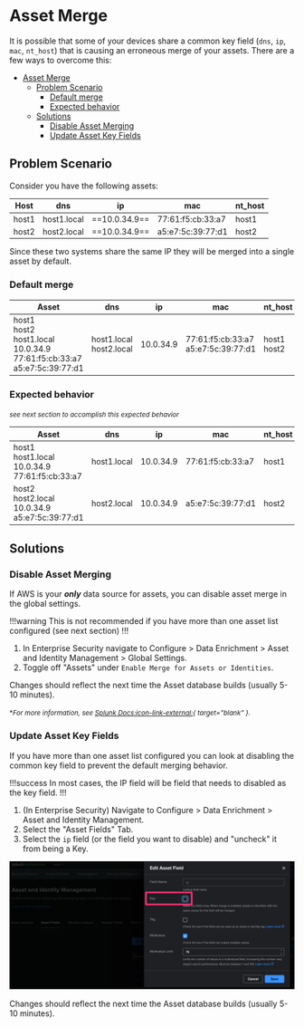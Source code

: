 # Asset Merge

 It is possible that some of your devices share a common key field (`dns`, `ip`, `mac`, `nt_host`) that is causing an erroneous merge of your assets. There are a few ways to overcome this:

- [Asset Merge](#asset-merge)
  - [Problem Scenario](#problem-scenario)
    - [Default merge](#default-merge)
    - [Expected behavior](#expected-behavior)
  - [Solutions](#solutions)
    - [Disable Asset Merging](#disable-asset-merging)
    - [Update Asset Key Fields](#update-asset-key-fields)

## Problem Scenario

Consider you have the following assets:

Host | dns | ip | mac | nt_host
---- | --- | -- | --- | -------
host1 | host1.local | ==10.0.34.9== | 77:61:f5:cb:33:a7 | host1
host2 | host2.local | ==10.0.34.9== | a5:e7:5c:39:77:d1 | host2

Since these two systems share the same IP they will be merged into a single asset by default.

### Default merge

Asset | dns | ip | mac | nt_host
----- | --- | -- | --- | -------
host1<br>host2<br>host1.local<br>10.0.34.9<br>77:61:f5:cb:33:a7<br>a5:e7:5c:39:77:d1 | host1.local<br>host2.local | 10.0.34.9 | 77:61:f5:cb:33:a7<br>a5:e7:5c:39:77:d1 | host1<br>host2

### Expected behavior

<small>_see next section to accomplish this expected behavior_</small>

Asset | dns | ip | mac | nt_host
----- | --- | -- | --- | -------
host1<br>host1.local<br>10.0.34.9<br>77:61:f5:cb:33:a7 | host1.local | 10.0.34.9 | 77:61:f5:cb:33:a7 | host1
host2<br>host2.local<br>10.0.34.9<br>a5:e7:5c:39:77:d1 | host2.local | 10.0.34.9 | a5:e7:5c:39:77:d1 | host2

## Solutions

### Disable Asset Merging

If AWS is your **_only_** data source for assets, you can disable asset merge in the global settings.

!!!warning This is not recommended if you have more than one asset list configured (see next section)
!!!

1. In Enterprise Security navigate to Configure > Data Enrichment > Asset and Identity Management > Global Settings.
2. Toggle off "Assets" under `Enable Merge for Assets or Identities`.

Changes should reflect the next time the Asset database builds (usually 5-10 minutes).

<small>\*_For more information, see [Splunk Docs:icon-link-external:](https://docs.splunk.com/Documentation/ES/latest/Admin/Merge){ target="blank" }._</small>

### Update Asset Key Fields

If you have more than one asset list configured you can look at disabling the common key field to prevent the default merging behavior.

!!!success In most cases, the IP field will be field that needs to disabled as the key field.
!!!

1. (In Enterprise Security) Navigate to Configure > Data Enrichment > Asset and Identity Management.
1. Select the "Asset Fields" Tab.
1. Select the `ip` field (or the field you want to disable) and "uncheck" it from being a Key.

![Disable Asset Key by unchecking "Key"](/static/asset-key-field.png)

Changes should reflect the next time the Asset database builds (usually 5-10 minutes).
